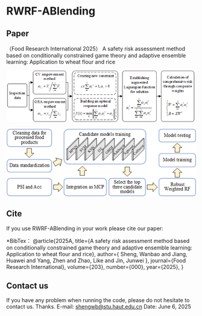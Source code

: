# RWRF-ABlending
## Paper
（Food Research International 2025） A safety risk assessment method based on conditionally constrained game theory and adaptive ensemble learning: Application to wheat flour and rice

![image](Image/weighting_method.png)

![image](Image/model.png)

## Cite
If you use RWRF-ABlending in your work please cite our paper:

*BibTex：
@article{2025A,
  title={A safety risk assessment method based on conditionally constrained game theory and adaptive ensemble learning: Application to wheat flour and rice},
  author={ Sheng, Wanbao  and  Jiang, Huawei  and  Yang, Zhen  and  Zhao, Like  and  Jin, Junwei },
  journal={Food Research International},
  volume={203},
  number={000},
  year={2025},
}
## Contact us
If you have any problem when running the code, please do not hesitate to contact us. Thanks.
E-mail: shengwb@stu.haut.edu.cn
Date: June 6, 2025
